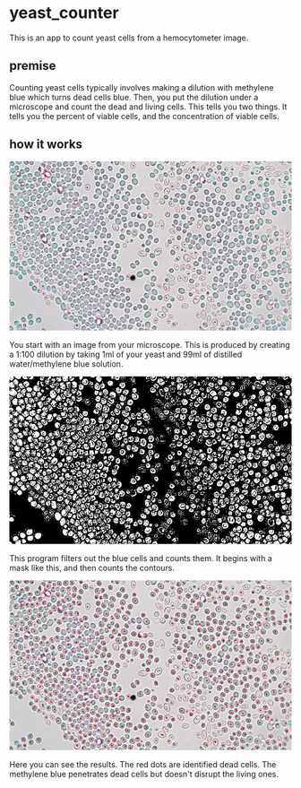 # yeast_counter
This is an app to count yeast cells from a hemocytometer image.

## premise
Counting yeast cells typically involves making a dilution with methylene blue which turns dead cells blue.
Then, you put the dilution under a microscope and count the dead and living cells. This tells you two things.
It tells you the percent of viable cells, and the concentration of viable cells. 

## how it works
![test_image](yeast.jpg)

You start with an image from your microscope. This is produced by creating a 1:100 dilution by taking 1ml of your yeast and 99ml of distilled water/methylene blue solution.

![test_image](mask.jpg)

This program filters out the blue cells and counts them. It begins with a mask like this, and then counts the contours.

![test_image](blue_cells.jpg)

Here you can see the results. The red dots are identified dead cells. The methylene blue penetrates dead cells but doesn't disrupt the living ones.
